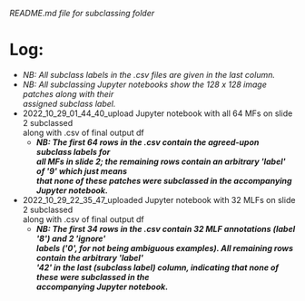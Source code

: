 _README.md file for subclassing folder_  
# Log:  
*  _NB: All subclass labels in the .csv files are given in the last column._  
*  _NB: All subclassing Jupyter notebooks show the 128 x 128 image patches along with their  
assigned subclass label._
*  2022_10_29_01_44_40_upload Jupyter notebook with all 64 MFs on slide 2 subclassed  
along with .csv of final output df  
    *  ___NB: The first 64 rows in the .csv contain the agreed-upon subclass labels for  
    all MFs in slide 2; the remaining rows contain an arbitrary 'label' of '9' which just means  
    that none of these patches were subclassed in the accompanying Jupyter notebook.___
*  2022_10_29_22_35_47_uploaded Jupyter notebook with 32 MLFs on slide 2 subclassed  
along with .csv of final output df   
    *  ___NB: The first 34 rows in the .csv contain 32 MLF annotations (label '8') and 2 'ignore'  
    labels ('0', for not being ambiguous examples). All remaining rows contain the arbitrary 'label'  
    '42' in the last (subclass label) column, indicating that none of these were subclassed in the  
    accompanying Jupyter notebook.___
